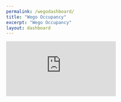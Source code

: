 ```yaml
---
permalink: /wegodashboard/
title: "Wego Occupancy"
excerpt: "Wego Occupancy"
layout: dashboard
---
```

<div class="container-fluid p-0 m-0">
  <iframe  class="iframe-placeholder" frameBorder=0  src="https://wegodash.smarttransit.ai"  ></iframe>
</div>
